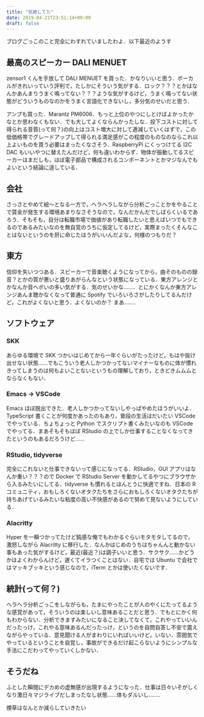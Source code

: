 ```yaml
---
title: "気絶してた"
date: 2019-04-21T23:51:14+09:00
draft: false
---
```


ブログごっこのこと完全にわすれていましたわよ．以下最近のようす

## 最高のスピーカー DALI MENUET

zensor1 くんを手放して DALI MENUET を買った．かなりいいと思う．ボーカルがきれいっていう評判で，たしかにそういう気がする．ロック？？？とかはなんかあんまりうまく鳴ってない？？？ような気がするけど，うまく鳴ってない状態がどういうものなのかをうまく言語化できないし，多分気のせいだと思う．

アンプも買った．Marantz PM6006．もっと上位のやつにしとけばよかったかなとか思わなくもない．でも大してよくならんかったしな．投下コストに対して得られる音質(って何？)の向上はコスト増大に対して逓減していくはずで，この低価格帯でグレードアップして得られる満足感がこの程度のものなのならこれ以上よいものを買う必要はまったくなさそう．RaspberryPi にくっつけてる I2C DAC もいいやつに替えたんだけど，何も違いわからず．物体が振動してるスピーカーはまだしも，ほぼ電子部品で構成されるコンポーネントとかマジなんでもよいという結論に逹している．

## 会社

さっさとやめて絵〜となる一方で，ヘラヘラしながら分析ごっことかをやることで賃金が発生する環境あまりなさそうなので，なんだかんだでしばらくいるであろう．そもそも，自分は転職市場で価値があり転職したいと思えばいつでもできるのであるみたいなのを無自覚のうちに仮定してるけど，実際まったくそんなことはないというのを肝に命じたほうがいいんだよな，何様のつもりだ？

## 東方

信仰を失いつつある．スピーカーで音楽聴くようになってから，曲そのものの録音？とかの質が悪いと盛りあがらんなという状態になっている．東方アレンジとかなんか音ヘボいの多い気がする．気のせいかな……．とにかくなんか東方アレンジあんま聴かなくなって普通に Spotify でいろいろさがしたりしてるんだけど，これがよくないと思う．よくないのか？ まあ……．

## ソフトウェア

### SKK

あらゆる環境で SKK つかいはじめてから一年ぐらいがたったけど，もはや抜け出せない状態……でもこういう老人しかつかってないマイナーなものに体が慣れきってしまうのは何もよいことないというもの理解しており，ときどきムムムとならなくもない．

### Emacs -> VSCode

Emacs ほぼ脱出できた．老人しかつかってないしやっぱやめたほうがいいよ．TypeScript 書くことが何度かあったのもあり，普段の生活はだいたい VSCode でやっている．ちょちょっと Python でスクリプト書くみたいなのも VSCode でやってる．まあそもそもほぼ RStudio の上でしか仕事することなくなってきたというのもあるだろうけど……

### RStudio, tidyverse

完全にこれないと仕事できないって感じになってる．RStudio，GUI アプリはなんか重い？？？ので Docker で RStudio Server を動かしてるやつにブラウザから入るみたいにしてる．tidyverse も慣れるとほんとうに快適ですね．日本の R コミュニティ，おもしろくないオタクたちをさらにおもしろくないオタクたちが持ちあげているみたいな粘度の高い不快感があるので努めて見ないようにしている．

### Alacritty

Hyper を一瞬つかってたけど鈍感な俺でもわかるぐらいモタモタしてるので，激怒しながら Alacritty に移行した．なんかはじめのうちはちゃんんと動かない事もあった気がするけど，最近(最近？)は調子いいと思う．サクサク……かどうかはよくわからんけど，遅くてイラつくことはない．自宅では Ubuntu で会社ではマッキブッキという感じなので，iTerm とかは使いたくないです．

## 統計(って何？)

ヘラヘラ分析ごっこをしながらも，たまにやったことが人のやくにたってるような感覚があって，そういうのは楽しいし意味あることだと思う．でもとにかく何もわからない．分析できますみたいになること決してなくて，これやっていいんだったっけ，これやる意味あるんだったっけ，というのを自問自答し不安で震えながらやっている．意見聞ける人がまわりにいればいいけど，いない．雰囲気でやっているということを自覚し，事故ができるだけ起こらないようにシンプルな手法にこだわってやっていくしかない．

## そうだね

ふとした瞬間にデカめの虚無感が出現するようになった．仕事は日々いそがしくなり激日々マジライブだしまったなし状態……体もダルいし……．

煙草はなんとか減らしていきたい

